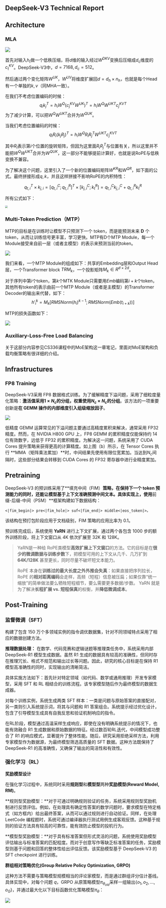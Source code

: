 ## DeepSeek-V3 Technical Report

## Architecture

### MLA

![](./img/MLA-0.jpg)

首先对输入$h_t$做一个低秩压缩，将$d$维的输入经过$W^{DKV}$变换后压缩成$d_c$维度的$c_t^{KV}$。DeepSeek-V3中，$d=7168,d_c=512$。

然后通过两个变化矩阵$W^{UK}，W^{UV}$将维度扩展回$d=d_h \times n_h$，也就是每个Head有一个单独的$k,v$（同MHA一致）。

在我们不考虑位置编码的时候：
$$
q_i k_j^T = h_i W^Q (c_j^{KV} W^{UK})^T = h_i W^Q {W^{UK}}^T {c_j^{KV}}^T
$$
为了减少计算，可以把$W^Q {W^{UK}}^T$合并为$W^{QUK}$。

当我们考虑位置编码的时候：
$$
q_i R_i(k_jR_j)^T  = h_i W^Q  R_iR_j^T {W^{UK}}^T {c_j^{KV}}^T
$$

其中$R_i$表示第$i$个位置的旋转矩阵，但因为这里面$R_i R_j^T$与位置有关，所以这里并不能把$W^Q {W^{UK}}^T$合并为$W^{QUK}$，这一部分不能够提前计算好，也就是说RoPE与低秩变换不兼容。

为了解决这个问题，这里引入了一个新的位置编码矩阵$W^{KR}$和$W^{QR}$，如下面的公式。最终拼接形成$q,k$，并且这样拼接不影响RoPE的内积特性：

$$q_{t,i}^T\times k_{j,i}=[q_{t,i}^C;q_{t,i}^R]^T\times[k_{j,i}^C;k_t^R]=q_{t,i}^Ck_{j,i}^C+q_{t,i}^Rk_t^R$$

所有公式如下：

<img src="./img/MLA-1.jpg" style="zoom: 50%;" />




### Multi-Token Prediction（MTP）

MTP的目标是在训练时让模型不只预测下一个 token，而是能预测未来 **D** 个 token，从而让训练信号更丰富，学习更快。MTP有D个MTP Module，每一个Module接受来自前一层（或者主模型）的表示来预测当前的token。

![](./img/MTP-1.jpg)

我们来看，一个MTP Module的组成如下：共享的Embedding层和Output Head层，一个Transformer block $TRM_k$，一个投影矩阵$M_k \in R^{d \times 2d}$。

对于序列中第$i$个token，第$k$个MTK Module只需要用$Emb$编码第$i+k$个token，其他所有token的表示由前一个MTP Module（或者是主模型）的Transformer Decoder的输出来代替，如下：
$$
{h'_i}^k = M_k [RMSNorm(h_i)^{k-1}; RMSNorm(Emb(t_{i+k}))]
$$

MTP的损失函数如下：

![](./img/MTP-2.jpg)



### Auxiliary-Loss-Free Load Balancing

关于这部分内容参见CS336课程中的MoE架构这一章笔记，里面对MoE架构和负载均衡策略有很详细的介绍。




## Infrastructures

### FP8 Training

DeepSeek-V3采用 FP8 数据格式训练。为了缓解精度下溢问题，采用了细粒度量化策略：**激活值采用$1 \times N_c$的分组，权重使用$N_c \times N_c$的分组**。该方法的一项重要创新是**在 GEMM 操作的内部维度引入组级缩放因子**。

![](./img/DeepSeek-FP8-1.jpg)

 低精度 GEMM 运算常见的下溢问题主要通过高精度累积来解决，通常采用 FP32 精度。然而，在 NVIDIA H800 GPU 上，FP8 GEMM 的累积精度仅能保持约 14 位有效数字，远低于 FP32 的累积精度。为解决这一问题，系统采用了 CUDA Cores 提升策略来获得更高的计算精度。如上图（b）所示，在 Tensor Cores 执行 **MMA（矩阵乘法累加）**时，中间结果先使用有限位宽累加。当达到$N_c$间隔时，这些部分结果会转移到 CUDA Cores 的 FP32 寄存器中进行全精度累加。



## Pretraining

DeepSeek-V3 的预训练采用了**填充中间（FIM）**策略，在保持下一个 token 预测能力的同时，还能让模型基于上下文准确预测中间文本。具体实现上，使用**前缀-后缀-中间（PSM）**框架构建如下数据结构：

```text
<|fim_begin|> pre<|fim_hole|> suf<|fim_end|> middle<|eos_token|>。
```

该结构在预打包阶段应用于文档级别，FIM 策略的应用比率为 0.1。

预训练完成后，系统使用 **YaRN** 进行上下文扩展，通过两个各包含 1000 步的额外训练阶段，将上下文窗口从 4K 依次扩展至 32K 和 128K。

> YaRN是一种给 RoPE类模型**高效扩展上下文窗口**的方法。它的目标是在**很少的微调数据与训练步数**下，把模型可用的上下文从几千、几万扩到 **64K/128K** 甚至更长，同时尽量不破坏短文本能力。
>
> RoPE 本身在**训练过的最大长度之外外推会失真**：如果直接把序列拉长，RoPE 的**相对距离编码**会走样，高频（短程）信息被压扁；如果仅靠“统一缩放”的简单做法要么牺牲短程细节，要么需要更多数据/步数。
> YaRN 就是为了解决**长程扩展 vs. 短程保真**的权衡，并**降低微调成本**。



## Post-Training

### 监督微调（SFT）

构建了包含 150 万个多领域实例的指令调优数据集，针对不同领域特点采用了相应的数据创建方法。

**推理数据处理：** 在数学、代码竞赛和逻辑谜题等推理类任务中，系统采用内部 DeepSeek-R1 模型生成数据。虽然 R1 生成的数据具有较高的准确性，但同时存在推理冗长、格式不规范和输出过长等问题。因此，研究的核心目标是在保持 R1 模型高准确性的同时，实现输出的清晰简洁。

具体实施方法如下：首先针对特定领域（如代码、数学或通用推理）开发专家模型，采用 SFT 和 RL 相结合的训练流程。该专家模型随后作为最终模型的数据生成器。

对每个训练实例，系统生成两类 SFT 样本：一类是问题与原始答案的直接配对，另一类则引入系统提示词，将其与问题和 R1 答案组合。系统提示经过优化设计，包含了引导模型生成具有自我反思和验证机制响应的指令。

在RL阶段，模型通过高温采样生成响应，即使在没有明确系统提示的情况下，也能有效融合 R1 生成数据和原始数据的特征。经过数百轮RL迭代，中间模型成功整合了 R1 的响应模式，显著提升了整体性能。随后，研究采用拒绝采样方法，利用专家模型作为数据源，为最终模型筛选高质量的 SFT 数据。这种方法既保持了 DeepSeek-R1 的高准确性，又确保了输出的简洁性和有效性。



### 强化学习（RL）

**奖励模型设计**

在强化学习过程中，系统同时采用**规则型**和**模型型**两种**奖励模型(Reward Model, RM)**。

**规则型奖励模型：**对于可通过明确规则验证的任务，系统采用规则型奖励机制进行反馈评估。例如，在处理具有确定性答案的数学问题时，要求模型在特定格式（如方框内）给出最终答案，从而可以通过规则进行自动验证。同样，在处理 LeetCode 编程题时，系统可通过编译器执行测试用例生成客观反馈。这种基于规则的验证方法具有较高的可靠性，能有效防止模型的投机行为。

**模型型奖励模型：**对于具有标准答案但形式灵活的问题，系统使用奖励模型评估输出与标准答案的匹配程度。而对于创意写作等缺乏标准答案的任务，奖励模型则基于问题和回答的整体性给出评估反馈。该奖励模型基于 DeepSeek-V3 的 SFT checkpoint 进行训练。

**群组相对策略优化(Group Relative Policy Optimization, GRPO)**

这种方法不需要与策略模型规模相当的评论家模型，而是通过群组评分估计基线。具体实现中，对每个问题 $q$，GRPO 从原策略模型$\pi_{\theta_{old}}$采样一组输出$\{ o_1, o_2,...,o_G \}$，并通过最大化以下目标函数优化策略模型$\pi_{\theta}$：

![](./img/DeepSeek-GRPO-1.jpg)





